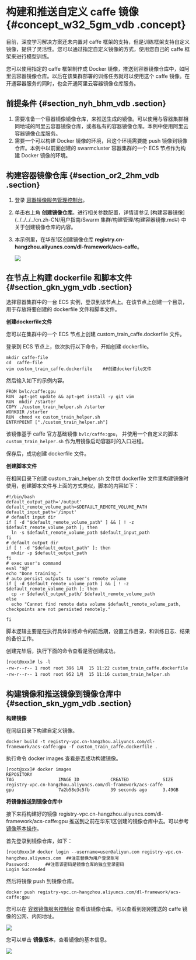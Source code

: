 # 构建和推送自定义 caffe 镜像 {#concept_w32_5gm_vdb .concept}

目前，深度学习解决方案还未内置对 caffe 框架的支持，但是训练框架支持自定义镜像，提供了灵活性。您可以通过指定自定义镜像的方式，使用您自己的 caffe 框架来进行模型训练。

您可以使用指定的 caffe 框架制作成 Docker 镜像，推送到容器镜像仓库中，如阿里云容器镜像仓库。以后在该集群部署的训练任务就可以使用这个 caffe 镜像。在开通容器服务的同时，也会开通阿里云容器镜像仓库服务。

## 前提条件 {#section_nyh_bhm_vdb .section}

1.  需要准备一个容器镜像镜像仓库，来推送生成的镜像。可以使用与容器集群相同地域的阿里云容器镜像仓库，或者私有的容器镜像仓库。本例中使用阿里云容器镜像仓库服务。
2.  需要一个可以构建 Docker 镜像的环境，且这个环境需要能 push 镜像到镜像仓库。本例中以前面创建的 swarmcluster 容器集群的一个 ECS 节点作为构建 Docker 镜像的环境。

## 构建容器镜像仓库 {#section_or2_2hm_vdb .section}

1.  登录 [容器镜像服务管理控制台](https://cr.console.aliyun.com/)。
2.  单击右上角 **创建镜像仓库**。进行相关参数配置，详情请参见 [构建容器镜像](../../../../cn.zh-CN/用户指南/Swarm 集群/构建管理/构建容器镜像.md#) 中关于创建镜像仓库的内容。
3.  本示例里，在华东1区创建镜像仓库 **registry.cn-hangzhou.aliyuncs.com/dl-framework/acs-caffe**。

    ![](http://static-aliyun-doc.oss-cn-hangzhou.aliyuncs.com/assets/img/7437/15330281842205_zh-CN.png)


## 在节点上构建 dockerfile 和脚本文件 {#section_gkn_ygm_vdb .section}

选择容器集群中的一台 ECS 实例，登录到该节点上。在该节点上创建一个目录，用于存放将要创建的 dockerfile 文件和脚本文件。

**创建dockerfile文件**

您可以在集群中的一个 ECS 节点上创建 custom\_train\_caffe.dockerfile 文件。

登录到 ECS 节点上，依次执行以下命令，开始创建 dockerfile。

```
mkdir caffe-file
cd  caffe-file
vim custom_train_caffe.dockerfile    ##创建dockerfile文件
```

然后输入如下的示例内容。

```
FROM bvlc/caffe:gpu
RUN  apt-get update && apt-get install -y git vim
RUN  mkdir /starter
COPY ./custom_train_helper.sh /starter
WORKDIR /starter
RUN  chmod +x custom_train_helper.sh
ENTRYPOINT ["./custom_train_helper.sh"]
```

该镜像基于 caffe 官方基础镜像 `bvlc/caffe:gpu`， 并使用一个自定义的脚本 `custom_train_helper.sh` 作为用镜像启动容器时的入口进程。

保存后，成功创建 dockerfile 文件。

**创建脚本文件**

在相同目录下创建 custom\_train\_helper.sh 文件供 dockerfile 文件里构建镜像时使用，创建脚本文件与上面的方式类似，脚本的内容如下：

```
#!/bin/bash
default_output_path='/output'
default_remote_volume_path=$DEFAULT_REMOTE_VOLUME_PATH
default_input_path='/input'
# default input dir
if [ -d "$default_remote_volume_path" ] && [ ! -z $default_remote_volume_path ]; then
  ln -s $default_remote_volume_path $default_input_path
fi
# default output dir
if [ ! -d "$default_output_path" ]; then
  mkdir -p $default_output_path
fi
# exec user's command
eval "$@"
echo "Done training."
# auto persist outputs to user's remote volume
if [ -d $default_remote_volume_path ] && [ ! -z $default_remote_volume_path ]; then
  cp -r $default_output_path/ $default_remote_volume_path
else
  echo "Cannot find remote data volume $default_remote_volume_path, checkpoints are not persisted remotely."

fi
```

脚本逻辑主要是在执行具体训练命令的前后期，设置工作目录，和训练日志、结果的备份工作。

创建完毕后，执行下面的命令查看是否创建成功。

```
[root@xxx]# ls -l
-rw-r--r-- 1 root root 396 1月  15 11:22 custom_train_caffe.dockerfile
-rw-r--r-- 1 root root 952 1月  15 11:16 custom_train_helper.sh
```

## 构建镜像和推送镜像到镜像仓库中 {#section_skn_ygm_vdb .section}

**构建镜像**

在同级目录下构建自定义镜像。

```
docker build -t registry-vpc.cn-hangzhou.aliyuncs.com/dl-framework/acs-caffe:gpu -f custom_train_caffe.dockerfile .
```

执行命令 docker images 查看是否成功构建镜像。

```
[root@xxx]# docker images
REPOSITORY                                                             TAG                 IMAGE ID            CREATED             SIZE
registry-vpc.cn-hangzhou.aliyuncs.com/dl-framework/acs-caffe           gpu                 7a2b58e3c5fb        39 seconds ago      3.49GB
```

**将镜像推送到镜像仓库中**

接下来将构建好的镜像 registry-vpc.cn-hangzhou.aliyuncs.com/dl-framework/acs-caffe:gpu 推送到之前在华东1区创建的镜像仓库中去。可以参考[镜像基本操作](https://help.aliyun.com/document_detail/60743.html)。

首先登录到镜像仓库，如下：

```
[root@xxx]# docker login --username=user@aliyun.com registry-vpc.cn-hangzhou.aliyuncs.com  ##注意替换为用户登录账号
Password:      ##注意该密码是镜像仓库的独立登录密码
Login Succeeded
```

然后将镜像 push 到镜像仓库。

```
docker push registry-vpc.cn-hangzhou.aliyuncs.com/dl-framework/acs-caffe:gpu
```

您可以在 [容器镜像服务控制台](https://cr.console.aliyun.com/) 查看该镜像仓库。可以查看到刚刚推送的 caffe 镜像的公网、内网地址。

![](http://static-aliyun-doc.oss-cn-hangzhou.aliyuncs.com/assets/img/7437/15330281842206_zh-CN.png)

您可以单击 **镜像版本**，查看镜像的基本信息。

![](http://static-aliyun-doc.oss-cn-hangzhou.aliyuncs.com/assets/img/7437/15330281842207_zh-CN.png)

